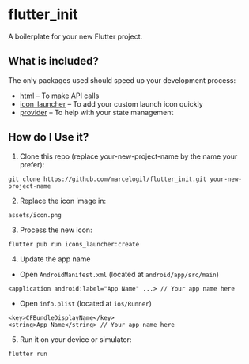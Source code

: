# flutter_init

A boilerplate for your new Flutter project.

## What is included?

The only packages used should speed up your development process:

- [html](https://pub.dev/packages/http) – To make API calls
- [icon_launcher](https://pub.dev/packages/icons_launcher) – To add your custom launch icon quickly
- [provider](https://pub.dev/packages/provider) – To help with your state management


## How do I Use it?

1. Clone this repo (replace your-new-project-name by the name your prefer):

```git clone https://github.com/marcelogil/flutter_init.git your-new-project-name```

2. Replace the icon image in:

```assets/icon.png```

3. Process the new icon:

```flutter pub run icons_launcher:create```

4. Update the app name

- Open ```AndroidManifest.xml``` (located at ```android/app/src/main```)
```
<application android:label="App Name" ...> // Your app name here
```

- Open ```info.plist``` (located at ```ios/Runner```)
```
<key>CFBundleDisplayName</key>
<string>App Name</string> // Your app name here
```

5. Run it on your device or simulator:

```flutter run```

